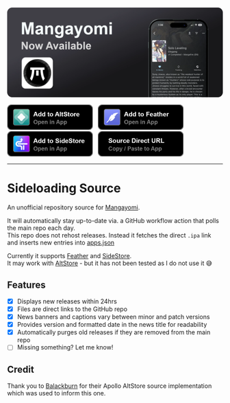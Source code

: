 <p align="center"><img src="images/headers/readme_header_black.webp" alt="Mangayomi Banner"/></p>

<a href="https://intradeus.github.io/http-protocol-redirector?r=altstore://source?url=https://raw.githubusercontent.com/tanakrit-d/mangayomi-source/refs/heads/main/apps.json"><img src="images/buttons/altstore_button.png" width="200"></a>
&nbsp;
<a href="https://intradeus.github.io/http-protocol-redirector?r=feather://source/https://raw.githubusercontent.com/tanakrit-d/mangayomi-source/refs/heads/main/apps.json"><img src="images/buttons/feather_button.png" width="200"></a>
&nbsp;
<a href="https://intradeus.github.io/http-protocol-redirector?r=sidestore://source?url=https://raw.githubusercontent.com/tanakrit-d/mangayomi-source/refs/heads/main/apps.json"><img src="images/buttons/sidestore_button.png" width="200"></a>
&nbsp;
<a href="https://raw.githubusercontent.com/tanakrit-d/mangayomi-source/refs/heads/main/apps.json"><img src="images/buttons/url_button.png" width="200"></a>

-----

# Sideloading Source

An unofficial repository source for [Mangayomi](https://github.com/kodjodevf/mangayomi).

It will automatically stay up-to-date via. a GitHub workflow action that polls the main repo each day.  
This repo does not rehost releases. Instead it fetches the direct `.ipa` link and inserts new entries into [apps.json](apps.json)

Currently it supports [Feather](https://github.com/khcrysalis/Feather) and [SideStore](https://sidestore.io/).  
It may work with [AltStore](https://altstore.io/) - but it has not been tested as I do not use it 😅

## Features

- [x] Displays new releases within 24hrs
- [x] Files are direct links to the GitHub repo
- [x] News banners and captions vary between minor and patch versions
- [x] Provides version and formatted date in the news title for readability
- [x] Automatically purges old releases if they are removed from the main repo
- [ ] Missing something? Let me know!

## Credit

Thank you to [Balackburn](https://github.com/Balackburn) for their Apollo AltStore source implementation which was used to inform this one.
